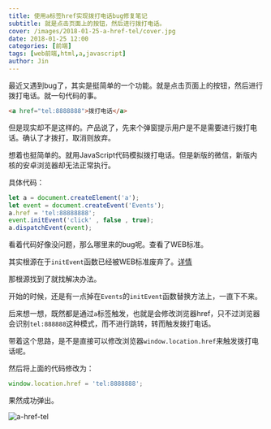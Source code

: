 ```yaml
---
title: 使用a标签href实现拨打电话bug修复笔记
subtitle: 就是点击页面上的按钮，然后进行拨打电话。
cover: /images/2018-01-25-a-href-tel/cover.jpg
date: 2018-01-25 12:00
categories: [前端]
tags: [web前端,html,a,javascript]
author: Jin
---
```


最近又遇到bug了，其实是挺简单的一个功能。就是点击页面上的按钮，然后进行拨打电话。就一句代码的事。

```html
<a href="tel:8888888">拨打电话</a>
```

但是现实却不是这样的。产品说了，先来个弹窗提示用户是不是需要进行拨打电话。确认了才拨打，取消则放弃。

<!-- more -->

想着也挺简单的。就用JavaScript代码模拟拨打电话。但是新版的微信，新版内核的安卓浏览器却无法正常执行。

具体代码：

```js
let a = document.createElement('a');
let event = document.createEvent('Events');
a.href = 'tel:88888888';
event.initEvent('click' , false , true);
a.dispatchEvent(event);
```

看着代码好像没问题，那么哪里来的bug呢。查看了WEB标准。

其实根源在于`initEvent`函数已经被WEB标准废弃了。[详情](https://developer.mozilla.org/zh-CN/docs/Web/API/Event/initEvent)


那根源找到了就找解决办法。

开始的时候，还是有一点掉在`Events`的`initEvent`函数替换方法上，一直下不来。

后来想一想，既然都是通过`a`标签触发，也就是会修改浏览器href，只不过浏览器会识别`tel:888888`这种模式，而不进行跳转，转而触发拨打电话。

带着这个思路，是不是直接可以修改浏览器`window.location.href`来触发拨打电话呢。

然后将上面的代码修改为：

```js
window.location.href = 'tel:8888888';
```

果然成功弹出。

![a-href-tel](/images/2018-01-25-a-href-tel/0125_01.jpg)